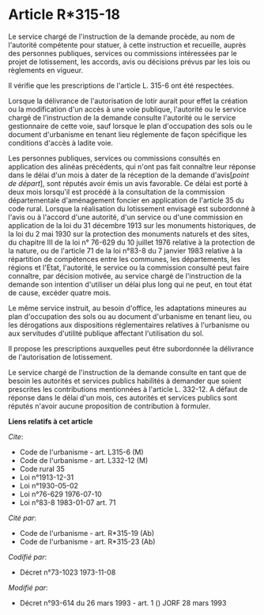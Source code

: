 # Article R*315-18

Le service chargé de l'instruction de la demande procède, au nom de l'autorité compétente pour statuer, à cette instruction
et recueille, auprès des personnes publiques, services ou commissions intéressées par le projet de lotissement, les accords,
avis ou décisions prévus par les lois ou règlements en vigueur.

Il vérifie que les prescriptions de l'article L. 315-6 ont été respectées.

Lorsque la délivrance de l'autorisation de lotir aurait pour effet la création ou la modification d'un accès à une voie
publique, l'autorité ou le service chargé de l'instruction de la demande consulte l'autorité ou le service gestionnaire de
cette voie, sauf lorsque le plan d'occupation des sols ou le document d'urbanisme en tenant lieu réglemente de façon
spécifique les conditions d'accès à ladite voie.

Les personnes publiques, services ou commissions consultés en application des alinéas précédents, qui n'ont pas fait
connaître leur réponse dans le délai d'un mois à dater de la réception de la demande d'avis[*point de départ*], sont réputés
avoir émis un avis favorable. Ce délai est porté à deux mois lorsqu'il est procédé  à la consultation de la commission
départementale d'aménagement foncier en application de l'article 35 du code rural. Lorsque la réalisation du lotissement
envisagé est subordonné à l'avis ou à l'accord d'une autorité, d'un service ou d'une commission en application de la loi du
31 décembre 1913 sur les monuments historiques, de la loi du 2 mai 1930 sur la protection des monuments naturels et des
sites, du chapitre III de la loi n° 76-629 du 10 juillet 1976 relative à la protection de la nature, ou de l'article 71 de la
loi n°83-8 du 7 janvier 1983 relative à la répartition de compétences entre les communes, les départements, les régions et
l'Etat, l'autorité, le service ou la commission consulté  peut faire connaître, par décision motivée, au service chargé de
l'instruction de la demande son intention d'utiliser un délai plus long qui ne peut, en tout état de cause, excéder quatre
mois.

Le même service instruit, au besoin d'office, les adaptations mineures au plan d'occupation des sols ou au document
d'urbanisme en tenant lieu, ou les dérogations aux dispositions réglementaires relatives à l'urbanisme ou aux servitudes
d'utilité publique affectant l'utilisation du sol.

Il propose les prescriptions auxquelles peut être subordonnée la délivrance de l'autorisation de lotissement.

Le service chargé de l'instruction de la demande consulte en tant que de besoin les autorités et services publics habilités à
demander que soient prescrites les contributions mentionnées à l'article L. 332-12. A défaut de réponse dans le délai d'un
mois, ces autorités et services publics sont réputés n'avoir aucune proposition de contribution à formuler.

**Liens relatifs à cet article**

_Cite_:

  - Code de l'urbanisme - art. L315-6 (M)
  - Code de l'urbanisme - art. L332-12 (M)
  - Code rural 35
  - Loi n°1913-12-31
  - Loi n°1930-05-02
  - Loi n°76-629 1976-07-10
  - Loi n°83-8 1983-01-07 art. 71

_Cité par_:

  - Code de l'urbanisme - art. R*315-19 (Ab)
  - Code de l'urbanisme - art. R*315-23 (Ab)

_Codifié par_:

  - Décret n°73-1023 1973-11-08

_Modifié par_:

  - Décret n°93-614 du 26 mars 1993 - art. 1 () JORF 28 mars 1993
